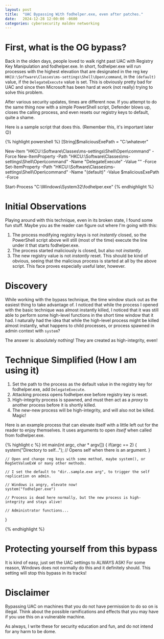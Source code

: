```yaml
---
layout: post
title:  "UAC Bypassing With fodhelper.exe, even after patches."
date:   2024-12-28 12:00:00 -0600
categories: cybersecurity maldev networking
---
```


# First, what is the OG bypass?

Back in the olden days, people loved to walk right past UAC with Registry Key Manipulation and fodhelper.exe. In short, fodhelper.exe will run processes with the highest elevation that are designated in the reg key `HKCU:\Software\Classes\ms-settings\Shell\Open\command`, in the `(default)` value, if the `DelegateExecute` value is set. This is obviously pretty bad for UAC and since then Microsoft has been hard at work (not really) trying to solve this problem.

After various security updates, times are different now. If you attempt to do the same thing now with a simple PowerShell script, Defender blows up, closes the calling process, and even resets our registry keys to default, quite a shame.

Here is a sample script that does this. (Remember this, it's important later 😉)

{% highlight powershell %}
[String]$maliciousExePath = "C:\whatever"

New-Item "HKCU:\Software\Classes\ms-settings\Shell\Open\command" -Force
New-ItemProperty -Path "HKCU:\Software\Classes\ms-settings\Shell\Open\command" -Name "DelegateExecute" -Value "" -Force
Set-ItemProperty -Path "HKCU:\Software\Classes\ms-settings\Shell\Open\command" -Name "(default)" -Value $maliciousExePath -Force

Start-Process "C:\Windows\System32\fodhelper.exe"
{% endhighlight %}

# Initial Observations

Playing around with this technique, even in its broken state, I found some fun stuff. Maybe you as the reader can figure out where I'm going with this:

1. The process modifying registry keys is not *instantly* closed, so the PowerShell script above will still (most of the time) execute the line under it that starts fodhelper.exe.
2. The process started maliciously is closed, but also not *instantly*.
3. The new registry value is not *instantly* reset. This should be kind of obvious, seeing that the malicious process is started at all by the above script. This face proves especially useful later, however.

# Discovery

While working with the bypass technique, the time window stuck out as the easiest thing to take advantage of. I noticed that while the process I opened with the basic technique was almost instantly killed, I noticed that it was still able to perform some high-level functions in the short time window that it had. I naturally had the idea that while the high-level process might be killed almost instantly, what happens to child processes, or process spawned in admin context with `system`?

The answer is: absolutely nothing! They are created as high-integrity, even!

# Technique Simplified (How I am using it)

1. Set the path to the process as the default value in the registry key for fodhelper.exe, add `DelegateExecute`.
2. Attacking process opens fodhelper.exe before registry key is reset.
3. High-integrity process is spawned, and must then act as a *proxy* to another process before it is shortly killed.
4. The new-new process will be high-integrity, and will also not be killed. Magic!

Here is an example process that can elevate itself with a little left out for the reader to enjoy themselves. It uses arguments to open *itself* when called from fodhelper.exe.

{% highlight c %}
int main(int argc, char * argv[]) {
    if(argc == 2) {
        system("Directory to self..."); // Opens self when there is an argument.
    }

    // Open and change reg keys with some method, maybe system(), or RegSetValueExW or many other methods.
    
    // I set the default to "dir..sample.exe arg", to trigger the self replication on admin.

    // Windows is angry, elevate now!
    system("fodhelper.exe")

    // Process is dead here normally, but the new process is high-integrity and stays alive!

    // Administrator functions...
}

{% endhighlight %}

# Protecting yourself from this bypass

It is kind of easy, just set the UAC settings to ALWAYS ASK! For some reason, Windows does not normally do this and it definitely should. This setting will stop this bypass in its tracks!

# Disclaimer

Bypassing UAC on machines that you do not have permission to do so on is illegal. Think about the possible ramifications and effects that you may have if you use this on a vulnerable machine.

As always, I write these for security education and fun, and do not intend for any harm to be dome.